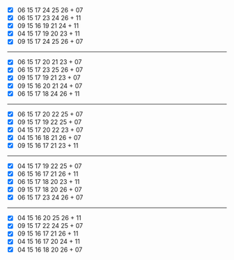 - [x] 06 15 17 24 25 26 + 07
- [x] 06 15 17 23 24 26 + 11
- [x] 09 15 16 19 21 24 + 11
- [x] 04 15 17 19 20 23 + 11
- [x] 09 15 17 24 25 26 + 07
***
- [x] 06 15 17 20 21 23 + 07
- [x] 06 15 17 23 25 26 + 07
- [x] 09 15 17 19 21 23 + 07
- [x] 09 15 16 20 21 24 + 07
- [x] 06 15 17 18 24 26 + 11
***
- [x] 06 15 17 20 22 25 + 07
- [x] 09 15 17 19 22 25 + 07
- [x] 04 15 17 20 22 23 + 07
- [x] 04 15 16 18 21 26 + 07
- [x] 09 15 16 17 21 23 + 11
***
- [x] 04 15 17 19 22 25 + 07
- [x] 06 15 16 17 21 26 + 11
- [x] 06 15 17 18 20 23 + 11
- [x] 09 15 17 18 20 26 + 07
- [x] 06 15 17 23 24 26 + 07
***
- [x] 04 15 16 20 25 26 + 11
- [x] 09 15 17 22 24 25 + 07
- [x] 09 15 16 17 21 26 + 11
- [x] 04 15 16 17 20 24 + 11
- [x] 04 15 16 18 20 26 + 07
